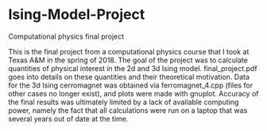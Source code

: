# Ising-Model-Project
Computational physics final project

This is the final project from a computational physics course that I took at Texas A&M in the spring of 2018. The goal of the project was to calculate quantities
of physical interest in the 2d and 3d Ising model. final_project.pdf goes into details on these quantities and their theoretical motivation. Data for the 3d Ising cerromagnet was obtained via ferromagnet_4.cpp (files for other cases no longer exist), and plots were made with gnuplot. Accuracy of the final results was ultimately limited by a lack of available computing power, namely the 
fact that all calculations were run on a laptop that was several years out of date at the time. 
